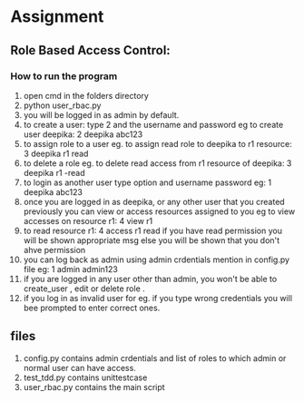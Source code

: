 # Assignment

## Role Based Access Control:

### How to run the program

1. open cmd in the folders directory
2. python user_rbac.py
3. you will be logged in as admin by default.
4. to create a user: type 2 and the username and password eg to create user deepika:
2 deepika abc123
5. to assign role to a user eg. to assign read role to deepika to r1 resource:
3 deepika r1 read
6. to delete a role eg. to delete read access from r1 resource of deepika:
3 deepika r1 -read
7. to login as another user type option and username password eg:
1 deepika abc123
8. once you are logged in as deepika, or any other user that you created previously you can view or access resources assigned to you eg to view accesses on resource r1:
4 view r1
9. to read resource r1:
4 access r1 read
if you have read permission you will be shown appropriate msg else you will be shown that you don't ahve permission
10. you can log back as admin using admin crdentials mention in config.py file eg:
1 admin admin123
11. if you are logged in any user other than admin, you won't be able to  create_user , edit or delete role .
12. if you log in as invalid user for eg. if you type wrong credentials you will bee prompted to enter correct ones.

## files

1. config.py contains admin crdentials and list of roles to which admin or normal user can have access.
2. test_tdd.py contains unittestcase
3. user_rbac.py contains the main script
